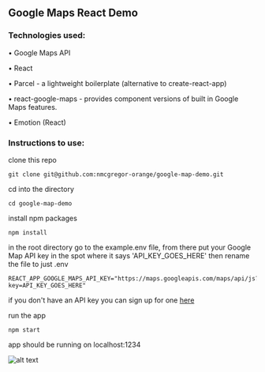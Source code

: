 ## __Google Maps React Demo__

### Technologies used:
• Google Maps API

• React

• Parcel - a lightweight boilerplate (alternative to create-react-app)

• react-google-maps - provides component versions of built in Google Maps features.

• Emotion (React)

### __Instructions to use:__

clone this repo
```
git clone git@github.com:nmcgregor-orange/google-map-demo.git
```

cd into the directory
```
cd google-map-demo
```
install npm packages
```
npm install
```
in the root directory go to the example.env file, from there put your Google Map API key in the spot where it says 'API_KEY_GOES_HERE' then rename the file to just .env
```
REACT_APP_GOOGLE_MAPS_API_KEY="https://maps.googleapis.com/maps/api/js?key=API_KEY_GOES_HERE"
```

if you don't have an API key you can sign up for one [here](https://developers.google.com/maps/documentation/embed/get-api-key)

run the app
```
npm start
```
app should be running on localhost:1234


![alt text](https://media.giphy.com/media/9Jz6hH95w72IOJNVAX/giphy.gif "map demo")